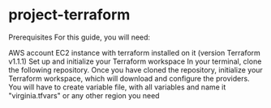# project-terraform
Prerequisites
For this guide, you will need:

AWS account
EC2 instance with terraform installed on it (version Terraform v1.1.1)
Set up and initialize your Terraform workspace
In your terminal, clone the following repository. Once you have cloned the repository, initialize your Terraform workspace, which will download and configure the providers. You will have to create variable file, with all variables and name it "virginia.tfvars" or any other region you need
